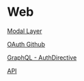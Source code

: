 # Web
[Modal Layer](https://github.com/ahnsoheee/Web/tree/main/modal-layer)

[OAuth Github](https://github.com/ahnsoheee/Web/tree/main/oauth-github)

[GraphQL - AuthDirective](https://github.com/ahnsoheee/Web/tree/main/GraphQL/AuthDirective)

[API](https://github.com/ahnsoheee/Web/blob/main/API/api.js)